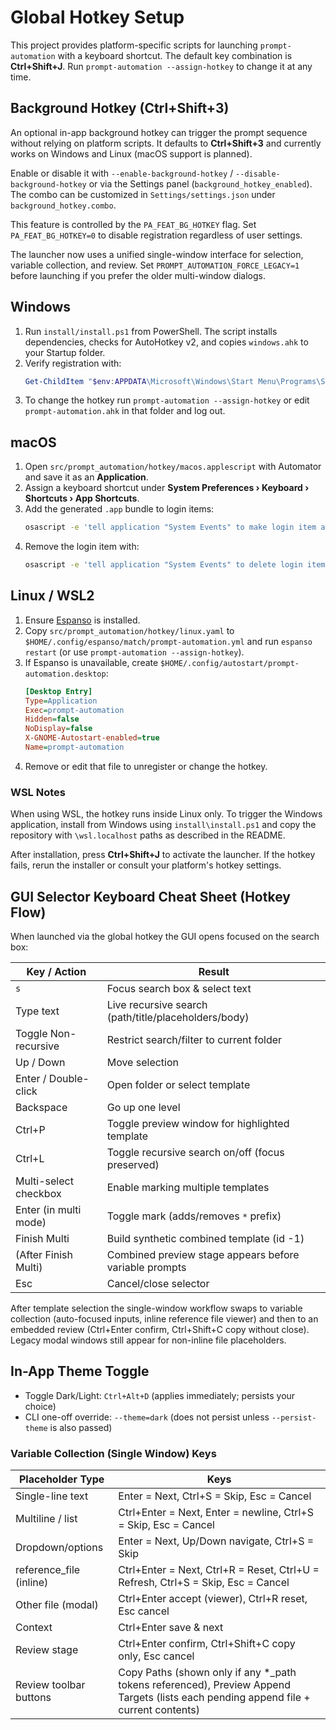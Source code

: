 # Global Hotkey Setup

This project provides platform-specific scripts for launching `prompt-automation` with a keyboard shortcut.
The default key combination is **Ctrl+Shift+J**. Run `prompt-automation --assign-hotkey` to change it at any time.

## Background Hotkey (Ctrl+Shift+3)

An optional in-app background hotkey can trigger the prompt sequence without relying on platform scripts. It defaults to **Ctrl+Shift+3** and currently works on Windows and Linux (macOS support is planned).

Enable or disable it with `--enable-background-hotkey` / `--disable-background-hotkey` or via the Settings panel (`background_hotkey_enabled`). The combo can be customized in `Settings/settings.json` under `background_hotkey.combo`.

This feature is controlled by the `PA_FEAT_BG_HOTKEY` flag. Set `PA_FEAT_BG_HOTKEY=0` to disable registration regardless of user settings.

The launcher now uses a unified single-window interface for selection, variable
collection, and review. Set `PROMPT_AUTOMATION_FORCE_LEGACY=1` before launching
if you prefer the older multi-window dialogs.

## Windows
1. Run `install/install.ps1` from PowerShell. The script installs dependencies, checks for AutoHotkey v2, and copies `windows.ahk` to your Startup folder.
2. Verify registration with:
   ```powershell
   Get-ChildItem "$env:APPDATA\Microsoft\Windows\Start Menu\Programs\Startup" | Where-Object Name -eq 'prompt-automation.ahk'
   ```
3. To change the hotkey run `prompt-automation --assign-hotkey` or edit `prompt-automation.ahk` in that folder and log out.

## macOS
1. Open `src/prompt_automation/hotkey/macos.applescript` with Automator and save it as an **Application**.
2. Assign a keyboard shortcut under **System Preferences › Keyboard › Shortcuts › App Shortcuts**.
3. Add the generated `.app` bundle to login items:
   ```bash
   osascript -e 'tell application "System Events" to make login item at end with properties {path:"/path/to/prompt-automation.app", hidden:false}'
   ```
4. Remove the login item with:
   ```bash
   osascript -e 'tell application "System Events" to delete login item "prompt-automation"'
   ```

## Linux / WSL2
1. Ensure [Espanso](https://espanso.org) is installed.
2. Copy `src/prompt_automation/hotkey/linux.yaml` to `$HOME/.config/espanso/match/prompt-automation.yml` and run `espanso restart` (or use `prompt-automation --assign-hotkey`).
3. If Espanso is unavailable, create `$HOME/.config/autostart/prompt-automation.desktop`:
   ```ini
   [Desktop Entry]
   Type=Application
   Exec=prompt-automation
   Hidden=false
   NoDisplay=false
   X-GNOME-Autostart-enabled=true
   Name=prompt-automation
   ```
4. Remove or edit that file to unregister or change the hotkey.

### WSL Notes

When using WSL, the hotkey runs inside Linux only. To trigger the Windows
application, install from Windows using `install\install.ps1` and copy the
repository with `\wsl.localhost` paths as described in the README.

After installation, press **Ctrl+Shift+J** to activate the launcher. If the hotkey fails, rerun the installer or consult your platform's hotkey settings.

## GUI Selector Keyboard Cheat Sheet (Hotkey Flow)

When launched via the global hotkey the GUI opens focused on the search box:

| Key / Action | Result |
|--------------|--------|
| `s` | Focus search box & select text |
| Type text | Live recursive search (path/title/placeholders/body) |
| Toggle Non-recursive | Restrict search/filter to current folder |
| Up / Down | Move selection |
| Enter / Double-click | Open folder or select template |
| Backspace | Go up one level |
| Ctrl+P | Toggle preview window for highlighted template |
| Ctrl+L | Toggle recursive search on/off (focus preserved) |
| Multi-select checkbox | Enable marking multiple templates |
| Enter (in multi mode) | Toggle mark (adds/removes `*` prefix) |
| Finish Multi | Build synthetic combined template (id -1) |
| (After Finish Multi) | Combined preview stage appears before variable prompts |
| Esc | Cancel/close selector |

After template selection the single-window workflow swaps to variable collection (auto-focused inputs, inline reference file viewer) and then to an embedded review (Ctrl+Enter confirm, Ctrl+Shift+C copy without close). Legacy modal windows still appear for non-inline file placeholders.

## In-App Theme Toggle

- Toggle Dark/Light: `Ctrl+Alt+D` (applies immediately; persists your choice)
- CLI one-off override: `--theme=dark` (does not persist unless `--persist-theme` is also passed)

### Variable Collection (Single Window) Keys

| Placeholder Type | Keys |
|------------------|------|
| Single-line text | Enter = Next, Ctrl+S = Skip, Esc = Cancel |
| Multiline / list | Ctrl+Enter = Next, Enter = newline, Ctrl+S = Skip, Esc = Cancel |
| Dropdown/options | Enter = Next, Up/Down navigate, Ctrl+S = Skip |
| reference_file (inline) | Ctrl+Enter = Next, Ctrl+R = Reset, Ctrl+U = Refresh, Ctrl+S = Skip, Esc = Cancel |
| Other file (modal) | Ctrl+Enter accept (viewer), Ctrl+R reset, Esc cancel |
| Context | Ctrl+Enter save & next | Remembers last context |
| Review stage | Ctrl+Enter confirm, Ctrl+Shift+C copy only, Esc cancel |
| Review toolbar buttons | Copy Paths (shown only if any *_path tokens referenced), Preview Append Targets (lists each pending append file + current contents) |
